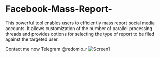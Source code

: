 # Facebook-Mass-Report-
This powerful tool enables users to efficiently mass report social media accounts. It allows customization of the number of parallel processing threads and provides options for selecting the type of report to be filed against the targeted user.

Contact me now  Telegram @redomio_r
![Screen1](https://github.com/user-attachments/assets/f155b847-b82d-4f81-84bd-15d980cc9311)

